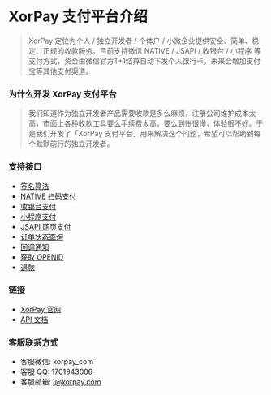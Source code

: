 # XorPay 支付平台介绍

> XorPay 定位为个人 / 独立开发者 / 个体户 / 小微企业提供安全、简单、稳定、正规的收款服务。目前支持微信 NATIVE / JSAPI / 收银台 / 小程序 等支付方式，资金由微信官方T+1结算自动下发个人银行卡。未来会增加支付宝等其他支付渠道。

### 为什么开发 XorPay 支付平台

> 我们知道作为独立开发者产品需要收款是多么麻烦，注册公司维护成本太高，市面上各种收款工具要么手续费太高，要么到账很慢，体验很不好。于是我们开发了「XorPay 支付平台」用来解决这个问题，希望可以帮助到每个默默前行的独立开发者。

### 支持接口

* [签名算法](https://xorpay.com/doc/sign.html)
* [NATIVE 扫码支付](https://xorpay.com/doc/native.html)
* [收银台支付](https://xorpay.com/doc/cashier.html)
* [小程序支付](https://xorpay.com/doc/mini.html)
* [JSAPI 网页支付](https://xorpay.com/doc/jsapi.html)
* [订单状态查询](https://xorpay.com/doc/query.html)
* [回调通知](https://xorpay.com/doc/notify.html)
* [获取 OPENID](https://xorpay.com/doc/openid.html)
* [退款](https://xorpay.com/doc/refund.html)

### 链接

- [XorPay 官网](https://xorpay.com)
- [API 文档](https://xorpay.com/doc)


### 客服联系方式

- 客服微信: xorpay_com
- 客服 QQ: 1701943006
- 客服邮箱: i@xorpay.com
